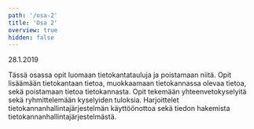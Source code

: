 ```yaml
---
path: '/osa-2'
title: 'Osa 2'
overview: true
hidden: false
---
```


<deadline>28.1.2019</deadline>

Tässä osassa opit luomaan tietokantatauluja ja poistamaan niitä. Opit lisäämään tietokantaan tietoa, muokkaamaan tietokannassa olevaa tietoa, sekä poistamaan tietoa tietokannasta. Opit tekemään yhteenvetokyselyitä sekä ryhmittelemään kyselyiden tuloksia. Harjoittelet tietokannanhallintajärjestelmän käyttöönottoa sekä tiedon hakemista tietokannanhallintajärjestelmästä.


<please-login></please-login>

<pages-in-this-section></pages-in-this-section>


<ab-study id="self_evaluation_k19_tikape">

<only-for-ab-group group=1>

<exercises-in-this-section ignore-quiz-tags="group-2,group-3"></exercises-in-this-section>

</only-for-ab-group>

<only-for-ab-group group=2>

<exercises-in-this-section ignore-quiz-tags="group-1,group-3"></exercises-in-this-section>

</only-for-ab-group>

<only-for-ab-group group=3>

<exercises-in-this-section ignore-quiz-tags="group-1,group-2"></exercises-in-this-section>

</only-for-ab-group>

</ab-study>
